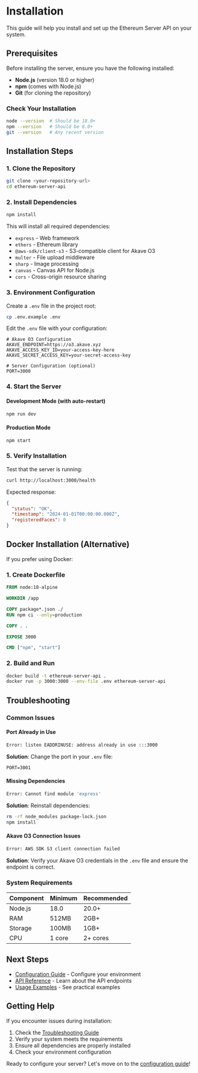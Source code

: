 # Installation

This guide will help you install and set up the Ethereum Server API on your system.

## Prerequisites

Before installing the server, ensure you have the following installed:

- **Node.js** (version 18.0 or higher)
- **npm** (comes with Node.js)
- **Git** (for cloning the repository)

### Check Your Installation

```bash
node --version  # Should be 18.0+
npm --version   # Should be 8.0+
git --version   # Any recent version
```

## Installation Steps

### 1. Clone the Repository

```bash
git clone <your-repository-url>
cd ethereum-server-api
```

### 2. Install Dependencies

```bash
npm install
```

This will install all required dependencies:
- `express` - Web framework
- `ethers` - Ethereum library
- `@aws-sdk/client-s3` - S3-compatible client for Akave O3
- `multer` - File upload middleware
- `sharp` - Image processing
- `canvas` - Canvas API for Node.js
- `cors` - Cross-origin resource sharing

### 3. Environment Configuration

Create a `.env` file in the project root:

```bash
cp .env.example .env
```

Edit the `.env` file with your configuration:

```env
# Akave O3 Configuration
AKAVE_ENDPOINT=https://o3.akave.xyz
AKAVE_ACCESS_KEY_ID=your-access-key-here
AKAVE_SECRET_ACCESS_KEY=your-secret-access-key

# Server Configuration (optional)
PORT=3000
```

### 4. Start the Server

#### Development Mode (with auto-restart)
```bash
npm run dev
```

#### Production Mode
```bash
npm start
```

### 5. Verify Installation

Test that the server is running:

```bash
curl http://localhost:3000/health
```

Expected response:
```json
{
  "status": "OK",
  "timestamp": "2024-01-01T00:00:00.000Z",
  "registeredFaces": 0
}
```

## Docker Installation (Alternative)

If you prefer using Docker:

### 1. Create Dockerfile

```dockerfile
FROM node:18-alpine

WORKDIR /app

COPY package*.json ./
RUN npm ci --only=production

COPY . .

EXPOSE 3000

CMD ["npm", "start"]
```

### 2. Build and Run

```bash
docker build -t ethereum-server-api .
docker run -p 3000:3000 --env-file .env ethereum-server-api
```

## Troubleshooting

### Common Issues

#### Port Already in Use
```bash
Error: listen EADDRINUSE: address already in use :::3000
```

**Solution**: Change the port in your `.env` file:
```env
PORT=3001
```

#### Missing Dependencies
```bash
Error: Cannot find module 'express'
```

**Solution**: Reinstall dependencies:
```bash
rm -rf node_modules package-lock.json
npm install
```

#### Akave O3 Connection Issues
```bash
Error: AWS SDK S3 client connection failed
```

**Solution**: Verify your Akave O3 credentials in the `.env` file and ensure the endpoint is correct.

### System Requirements

| Component | Minimum | Recommended |
|-----------|---------|-------------|
| Node.js | 18.0 | 20.0+ |
| RAM | 512MB | 2GB+ |
| Storage | 100MB | 1GB+ |
| CPU | 1 core | 2+ cores |

## Next Steps

- [Configuration Guide](./configuration.md) - Configure your environment
- [API Reference](./api-reference.md) - Learn about the API endpoints
- [Usage Examples](./usage-examples.md) - See practical examples

## Getting Help

If you encounter issues during installation:

1. Check the [Troubleshooting Guide](./troubleshooting.md)
2. Verify your system meets the requirements
3. Ensure all dependencies are properly installed
4. Check your environment configuration

Ready to configure your server? Let's move on to the [configuration guide](./configuration.md)!
